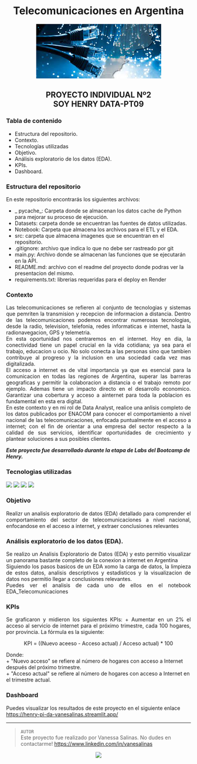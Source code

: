 # <h1 align=center> **Telecomunicaciones en Argentina** </h1>
<p align="center"><img src='/src/img/descarga.jpeg'></p>

## <p align="center">PROYECTO INDIVIDUAL Nº2<br/>SOY HENRY DATA-PT09</p>

### Tabla de contenido
+	Estructura del repositorio.
+	Contexto.
+	Tecnologías utilizadas
+	Objetivo.
+	Análisis exploratorio de los datos (EDA).
+	KPIs.
+	Dashboard.

### Estructura del repositorio ###

En este repositorio encontrarás los siguientes archivos:

+ _ pycache_: Carpeta donde se almacenan los datos cache de Python para mejorar su proceso de ejecución.
+ Datasets: carpeta donde se encuentran las fuentes de datos utilizadas.
+ Notebook: Carpeta que almacena los archivos para el ETL y el EDA.
+ src: carpeta que almacena imagenes que se encuentran en el repositorio.
+ .gitignore: archivo que indica lo que no debe ser rastreado por git
+ main.py: Archivo donde se almacenan las funciones que se ejecutarán en la API.
+ README.md: archivo con el readme del proyecto donde podras ver la presentacion del mismo.
+ requirements.txt: librerias requeridas para el deploy en Render

### Contexto

<p align="justify">Las telecomunicaciones se refieren al conjunto de tecnologias y sistemas que pemriten la transmision y recepcion de informacion a distancia. Dentro de las telecomunicaciones podemos encontrar numerosas tecnologias, desde la radio, television, telefonia, redes informaticas e internet, hasta la radionavegacion, GPS y telemetria.<br/>
   En esta oportunidad nos centraremos en el internet. Hoy en dia, la conectividad tiene un papel crucial en la vida cotidiana; ya sea para el trabajo, educacion u ocio. No solo conecta a las personas sino que tambien contribuye al progreso y la inclusion en una sociedad cada vez mas digitalizada.<br/>
   El acceso a internet es de vital importancia ya que es esencial para la comunicacion en todas las regiones de Argentina, superar las barreras geograficas y permitir la colaboracion a distancia o el trabajo remoto por ejemplo. Ademas tiene un impacto directo en el desarrollo economico. Garantizar una cobertura y acceso a ainternet para toda la poblacion es fundamental en esta era digital.<br/>
   En este contexto y en mi rol de Data Analyst, realice una anlisis completo de los datos publicados por ENACOM para conocer el comportamiento a nivel nacional de las telecomunicaciones, enfocada puntualmente en el acceso a internet; con el fin de orientar a una empresa del sector respecto a la calidad de sus servicios, identificar oportunidades de crecimiento y plantear soluciones a sus posibles clientes.<br/></p>

***Este proyecto fue desarrollado durante la etapa de Labs del Bootcamp de Henry.*** 

### Tecnologias utilizadas
<div>
  <img src=https://encrypted-tbn0.gstatic.com/images?q=tbn:ANd9GcSlquQbehFaMuUwUN32KhAS4AxK7WTUtKuZBQ&s width=11%>
  <img src=https://encrypted-tbn0.gstatic.com/images?q=tbn:ANd9GcT7aUXKTQOQ9aOm7BiBYfZN56MIwj7EgLRlkQ&s>
  <img src=https://encrypted-tbn0.gstatic.com/images?q=tbn:ANd9GcSLTxw2beQD1IF8lRC2Vlf7E1QKH6opErAGKA&s width=15%>
  <img src=https://seeklogo.com/images/S/streamlit-logo-B405F7E2FC-seeklogo.com.png width=20%>
</div>

### Objetivo

<p align="justify">Realizr un analisis exploratorio de datos (EDA) detallado para comprender el comportamiento del sector de telecomunicaciones a nivel nacional, enfocandose en el acceso a internet, y extraer conclusiones relevantes</p>  

### Análisis exploratorio de los datos (EDA). ###

<p align="justify"> Se realizo un Analisis Exploratorio de Datos (EDA) y esto permitio visualizar un panorama bastante completo de la conexion a internet en Argentina<br/>
   Siguiendo los pasos basicos de un EDA xomo la carga de datos, la limpieza de estos datos, analisis descriptivos y estadisticos y la visualizacion de datos nos permitio llegar a conclusiones relevantes.<br/>
   Puedes ver el analisis de cada uno de ellos en el notebook EDA_Telecomunicaciones</p>

### KPIs ###

<p align="justify"> Se graficaron y midieron los siguientes KPIs:
   + Aumentar en un 2% el acceso al servicio de internet para el próximo trimestre, cada 100 hogares, por provincia. La fórmula es la siguiente:<br/></p>
         <p align="center">KPI = ((Nuevo aceeso - Acceso actual) / Acceso actual) * 100<br/></p>   
Donde:<br/>
+	"Nuevo acceso" se refiere al número de hogares con acceso a Internet después del próximo trimestre.<br/>
+	"Acceso actual" se refiere al número de hogares con acceso a Internet en el trimestre actual.

### Dashboard ###

Puedes visualizar los resultados de este proyecto en el siguiente enlace https://henry-pi-da-vanesalinas.streamlit.app/ </p>  

<hr> 

> `AUTOR`<br>
Este proyecto fue realizado por Vanessa Salinas. No dudes en contactarme! https://www.linkedin.com/in/vanesalinas

<p align="center"><img src=https://d31uz8lwfmyn8g.cloudfront.net/Assets/logo-henry-white-lg.png></p>
